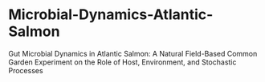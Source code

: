 # Microbial-Dynamics-Atlantic-Salmon
Gut Microbial Dynamics in Atlantic Salmon: A Natural Field-Based Common Garden Experiment on the Role of Host, Environment, and Stochastic Processes
